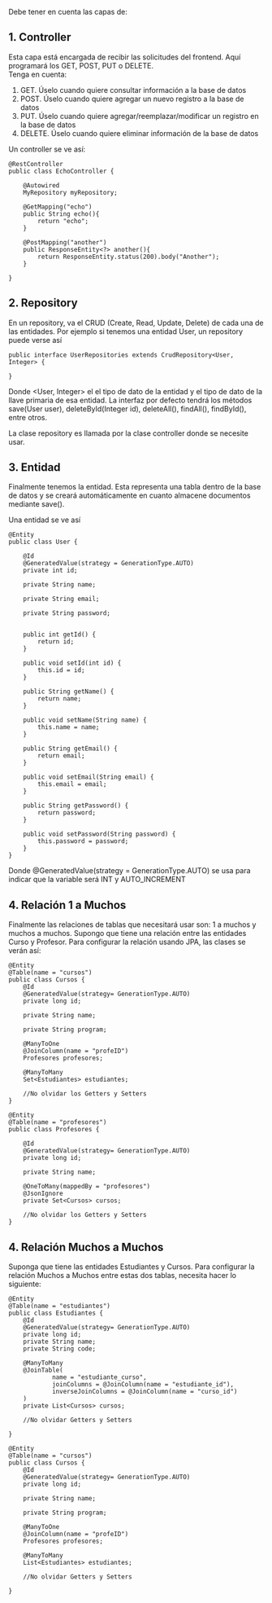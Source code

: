 Debe tener en cuenta las capas de:

## 1. Controller
Esta capa está encargada de recibir las solicitudes del frontend. Aquí programará los GET, POST, PUT o DELETE.<br>
Tenga en cuenta:<br>
<ol>
    <li>GET. Úselo cuando quiere consultar información a la base de datos</li>
    <li>POST. Úselo cuando quiere agregar un nuevo registro a la base de datos</li>
    <li>PUT. Úselo cuando quiere agregar/reemplazar/modificar un registro en la base de datos</li>
    <li>DELETE. Úselo cuando quiere eliminar información de la base de datos</li>
</ol>
Un controller se ve así:

```
@RestController
public class EchoController {

    @Autowired
    MyRepository myRepository;

    @GetMapping("echo")
    public String echo(){
        return "echo";
    }
    
    @PostMapping("another")
    public ResponseEntity<?> another(){
        return ResponseEntity.status(200).body("Another");
    }

}
```

## 2. Repository
En un repository, va el CRUD (Create, Read, Update, Delete) de cada una de las entidades. Por ejemplo si tenemos una entidad User, un repository puede verse así

```
public interface UserRepositories extends CrudRepository<User, Integer> {

}
``` 

Donde <User, Integer> el el tipo de dato de la entidad y el tipo de dato de la llave primaria de esa entidad. La interfaz por defecto tendrá los métodos save(User user), deleteById(Integer id), deleteAll(), findAll(), findById(), entre otros. 

La clase repository es llamada por la clase controller donde se necesite usar.


## 3. Entidad
Finalmente tenemos la entidad. Esta representa una tabla dentro de la base de datos y se creará automáticamente en cuanto almacene documentos mediante save().

Una entidad se ve así

```
@Entity
public class User {

    @Id
    @GeneratedValue(strategy = GenerationType.AUTO)
    private int id;

    private String name;

    private String email;

    private String password;


    public int getId() {
        return id;
    }

    public void setId(int id) {
        this.id = id;
    }

    public String getName() {
        return name;
    }

    public void setName(String name) {
        this.name = name;
    }

    public String getEmail() {
        return email;
    }

    public void setEmail(String email) {
        this.email = email;
    }

    public String getPassword() {
        return password;
    }

    public void setPassword(String password) {
        this.password = password;
    }
}
```
Donde @GeneratedValue(strategy = GenerationType.AUTO) se usa para indicar que la variable será INT y AUTO_INCREMENT

## 4. Relación 1 a Muchos
Finalmente las relaciones de tablas que necesitará usar son: 1 a muchos y muchos a muchos. Supongo que tiene una relación entre las entidades Curso y Profesor. Para configurar la relación usando JPA, las clases se verán así:

```
@Entity
@Table(name = "cursos")
public class Cursos {
    @Id
    @GeneratedValue(strategy= GenerationType.AUTO)
    private long id;

    private String name;

    private String program;

    @ManyToOne
    @JoinColumn(name = "profeID")
    Profesores profesores;

    @ManyToMany
    Set<Estudiantes> estudiantes;

    //No olvidar los Getters y Setters
}
```

```
@Entity
@Table(name = "profesores")
public class Profesores {

    @Id
    @GeneratedValue(strategy= GenerationType.AUTO)
    private long id;

    private String name;

    @OneToMany(mappedBy = "profesores")
    @JsonIgnore
    private Set<Cursos> cursos;
    
    //No olvidar los Getters y Setters   
}

```

## 4. Relación Muchos a Muchos
Suponga que tiene las entidades Estudiantes y Cursos. Para configurar la relación Muchos a Muchos entre estas dos tablas, necesita hacer lo siguiente:

```
@Entity
@Table(name = "estudiantes")
public class Estudiantes {
    @Id
    @GeneratedValue(strategy= GenerationType.AUTO)
    private long id;
    private String name;
    private String code;

    @ManyToMany
    @JoinTable(
            name = "estudiante_curso",
            joinColumns = @JoinColumn(name = "estudiante_id"),
            inverseJoinColumns = @JoinColumn(name = "curso_id")
    )
    private List<Cursos> cursos;

    //No olvidar Getters y Setters
    
}
```


```
@Entity
@Table(name = "cursos")
public class Cursos {
    @Id
    @GeneratedValue(strategy= GenerationType.AUTO)
    private long id;

    private String name;

    private String program;

    @ManyToOne
    @JoinColumn(name = "profeID")
    Profesores profesores;

    @ManyToMany
    List<Estudiantes> estudiantes;

    //No olvidar Getters y Setters
    
}

```


